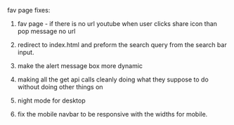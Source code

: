 fav page fixes:
1. fav page - if there is no url youtube when user clicks share icon than pop message no url 

2. redirect to index.html and preform the search query from the search bar input.

3. make the alert message box more dynamic 

4. making all the get api calls cleanly doing what they suppose to do without doing other things on 

5. night mode for desktop

6. fix the mobile navbar to be responsive with the widths for mobile.